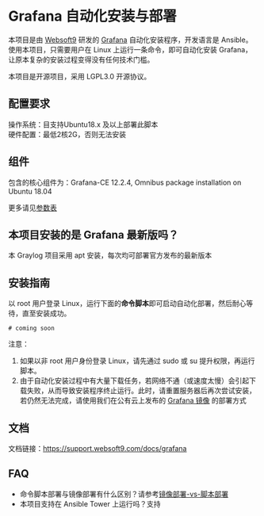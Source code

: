 # Grafana 自动化安装与部署

本项目是由 [Websoft9](http://www.websoft9.com) 研发的 [Grafana](https://about.grafana.com/) 自动化安装程序，开发语言是 Ansible。使用本项目，只需要用户在 Linux 上运行一条命令，即可自动化安装 Grafana，让原本复杂的安装过程变得没有任何技术门槛。  

本项目是开源项目，采用 LGPL3.0 开源协议。

## 配置要求

操作系统：目支持Ubuntu18.x 及以上部署此脚本  
硬件配置：最低2核2G，否则无法安装

## 组件

包含的核心组件为：Grafana-CE 12.2.4, Omnibus package installation on Ubuntu 18.04

更多请见[参数表](/docs/zh/stack-components.md)

## 本项目安装的是 Grafana 最新版吗？

本 Graylog 项目采用 apt 安装，每次均可部署官方发布的最新版本 

## 安装指南

以 root 用户登录 Linux，运行下面的**命令脚本**即可启动自动化部署，然后耐心等待，直至安装成功。

```
# coming soon
```  

注意：  

1. 如果以非 root 用户身份登录 Linux，请先通过 sudo 或 su 提升权限，再运行脚本。
2. 由于自动化安装过程中有大量下载任务，若网络不通（或速度太慢）会引起下载失败，从而导致安装程序终止运行。此时，请重置服务器后再次尝试安装，若仍然无法完成，请使用我们在公有云上发布的 [Grafana 镜像](https://apps.websoft9.com/grafana) 的部署方式


## 文档

文档链接：https://support.websoft9.com/docs/grafana

## FAQ

- 命令脚本部署与镜像部署有什么区别？请参考[镜像部署-vs-脚本部署](https://support.websoft9.com/docs/faq/zh/bz-product.html#镜像部署-vs-脚本部署)
- 本项目支持在 Ansible Tower 上运行吗？支持